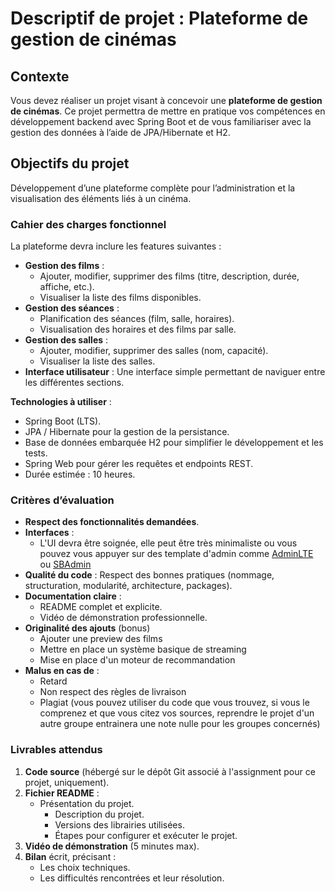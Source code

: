 
# Descriptif de projet : Plateforme de gestion de cinémas

## **Contexte**
Vous devez réaliser un projet visant à concevoir une **plateforme de gestion de cinémas**. Ce projet permettra de mettre en pratique vos compétences en développement backend avec Spring Boot et de vous familiariser avec la gestion des données à l’aide de JPA/Hibernate et H2.

## **Objectifs du projet**
Développement d’une plateforme complète pour l’administration et la visualisation des éléments liés à un cinéma.


### **Cahier des charges fonctionnel**
La plateforme devra inclure les features suivantes :
- **Gestion des films** :
    - Ajouter, modifier, supprimer des films (titre, description, durée, affiche, etc.).
    - Visualiser la liste des films disponibles.
- **Gestion des séances** :
    - Planification des séances (film, salle, horaires).
    - Visualisation des horaires et des films par salle.
- **Gestion des salles** :
    - Ajouter, modifier, supprimer des salles (nom, capacité).
    - Visualiser la liste des salles.
- **Interface utilisateur** :  Une interface simple permettant de naviguer entre les différentes sections.

**Technologies à utiliser** :
- Spring Boot (LTS).
- JPA / Hibernate pour la gestion de la persistance.
- Base de données embarquée H2 pour simplifier le développement et les tests.
- Spring Web pour gérer les requêtes et endpoints REST.
- Durée estimée : 10 heures.

### **Critères d’évaluation**
- **Respect des fonctionnalités demandées**.
- **Interfaces** :
    - L'UI devra être soignée, elle peut être très minimaliste ou vous pouvez vous appuyer sur des template d'admin comme [AdminLTE](https://adminlte.io/) ou [SBAdmin](https://startbootstrap.com/theme/sb-admin-2)
- **Qualité du code** : Respect des bonnes pratiques (nommage, structuration, modularité, architecture, packages).
- **Documentation claire** :
    - README complet et explicite.
    - Vidéo de démonstration professionnelle.
- **Originalité des ajouts** (bonus)
    - Ajouter une preview des films
    - Mettre en place un système basique de streaming
    - Mise en place d'un moteur de recommandation
- **Malus en cas de** :
    - Retard
    - Non respect des règles de livraison
    - Plagiat (vous pouvez utiliser du code que vous trouvez, si vous le comprenez et que vous citez vos sources, reprendre le projet d'un autre groupe entrainera une note nulle pour les groupes concernés)

### **Livrables attendus**
1. **Code source** (hébergé sur le dépôt Git associé à l'assignment pour ce projet, uniquement).
2. **Fichier README** :
    - Présentation du projet.
        - Description du projet.
        - Versions des librairies utilisées.
        - Étapes pour configurer et exécuter le projet.
3. **Vidéo de démonstration** (5 minutes max).
4. **Bilan** écrit, précisant :
    - Les choix techniques.
    - Les difficultés rencontrées et leur résolution.